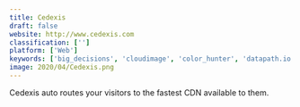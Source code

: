 ```yaml
---
title: Cedexis
draft: false 
website: http://www.cedexis.com
classification: ['']
platform: ['Web']
keywords: ['big_decisions', 'cloudimage', 'color_hunter', 'datapath.io', 'getresized', 'gumlet', 'imagekit.io', 'libpixel', 'pixboost', 'pixelcrush', 'thinkcool', 'tinder_stacks', 'tossup', 'imgix', 'tiny.pictures']
image: 2020/04/Cedexis.png
---
```

Cedexis auto routes your visitors to the fastest CDN available to them.